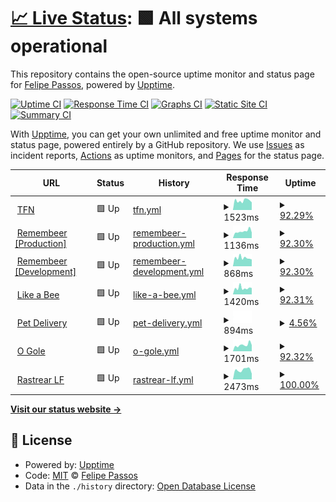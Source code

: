 # [📈 Live Status](https://status.berkspar.com): <!--live status--> **🟩 All systems operational**

This repository contains the open-source uptime monitor and status page for [Felipe Passos](https://www.berkspar.com), powered by [Upptime](https://github.com/upptime/upptime).

[![Uptime CI](https://github.com/berkspar/upptime/workflows/Uptime%20CI/badge.svg)](https://github.com/berkspar/upptime/actions?query=workflow%3A%22Uptime+CI%22)
[![Response Time CI](https://github.com/berkspar/upptime/workflows/Response%20Time%20CI/badge.svg)](https://github.com/berkspar/upptime/actions?query=workflow%3A%22Response+Time+CI%22)
[![Graphs CI](https://github.com/berkspar/upptime/workflows/Graphs%20CI/badge.svg)](https://github.com/berkspar/upptime/actions?query=workflow%3A%22Graphs+CI%22)
[![Static Site CI](https://github.com/berkspar/upptime/workflows/Static%20Site%20CI/badge.svg)](https://github.com/berkspar/upptime/actions?query=workflow%3A%22Static+Site+CI%22)
[![Summary CI](https://github.com/berkspar/upptime/workflows/Summary%20CI/badge.svg)](https://github.com/berkspar/upptime/actions?query=workflow%3A%22Summary+CI%22)

With [Upptime](https://upptime.js.org), you can get your own unlimited and free uptime monitor and status page, powered entirely by a GitHub repository. We use [Issues](https://github.com/berkspar/upptime/issues) as incident reports, [Actions](https://github.com/berkspar/upptime/actions) as uptime monitors, and [Pages](https://status.berkspar.com) for the status page.

<!--start: status pages-->
<!-- This summary is generated by Upptime (https://github.com/upptime/upptime) -->
<!-- Do not edit this manually, your changes will be overwritten -->
<!-- prettier-ignore -->
| URL | Status | History | Response Time | Uptime |
| --- | ------ | ------- | ------------- | ------ |
| <img alt="" src="https://favicons.githubusercontent.com/api.tfn.app.br" height="13"> [TFN](https://api.tfn.app.br) | 🟩 Up | [tfn.yml](https://github.com/BerkSpar/upptime/commits/HEAD/history/tfn.yml) | <details><summary><img alt="Response time graph" src="./graphs/tfn/response-time-week.png" height="20"> 1523ms</summary><br><a href="https://status.berkspar.com/history/tfn"><img alt="Response time 1376" src="https://img.shields.io/endpoint?url=https%3A%2F%2Fraw.githubusercontent.com%2FBerkSpar%2Fupptime%2FHEAD%2Fapi%2Ftfn%2Fresponse-time.json"></a><br><a href="https://status.berkspar.com/history/tfn"><img alt="24-hour response time 3188" src="https://img.shields.io/endpoint?url=https%3A%2F%2Fraw.githubusercontent.com%2FBerkSpar%2Fupptime%2FHEAD%2Fapi%2Ftfn%2Fresponse-time-day.json"></a><br><a href="https://status.berkspar.com/history/tfn"><img alt="7-day response time 1523" src="https://img.shields.io/endpoint?url=https%3A%2F%2Fraw.githubusercontent.com%2FBerkSpar%2Fupptime%2FHEAD%2Fapi%2Ftfn%2Fresponse-time-week.json"></a><br><a href="https://status.berkspar.com/history/tfn"><img alt="30-day response time 1354" src="https://img.shields.io/endpoint?url=https%3A%2F%2Fraw.githubusercontent.com%2FBerkSpar%2Fupptime%2FHEAD%2Fapi%2Ftfn%2Fresponse-time-month.json"></a><br><a href="https://status.berkspar.com/history/tfn"><img alt="1-year response time 1376" src="https://img.shields.io/endpoint?url=https%3A%2F%2Fraw.githubusercontent.com%2FBerkSpar%2Fupptime%2FHEAD%2Fapi%2Ftfn%2Fresponse-time-year.json"></a></details> | <details><summary><a href="https://status.berkspar.com/history/tfn">92.29%</a></summary><a href="https://status.berkspar.com/history/tfn"><img alt="All-time uptime 98.55%" src="https://img.shields.io/endpoint?url=https%3A%2F%2Fraw.githubusercontent.com%2FBerkSpar%2Fupptime%2FHEAD%2Fapi%2Ftfn%2Fuptime.json"></a><br><a href="https://status.berkspar.com/history/tfn"><img alt="24-hour uptime 100.00%" src="https://img.shields.io/endpoint?url=https%3A%2F%2Fraw.githubusercontent.com%2FBerkSpar%2Fupptime%2FHEAD%2Fapi%2Ftfn%2Fuptime-day.json"></a><br><a href="https://status.berkspar.com/history/tfn"><img alt="7-day uptime 92.29%" src="https://img.shields.io/endpoint?url=https%3A%2F%2Fraw.githubusercontent.com%2FBerkSpar%2Fupptime%2FHEAD%2Fapi%2Ftfn%2Fuptime-week.json"></a><br><a href="https://status.berkspar.com/history/tfn"><img alt="30-day uptime 98.23%" src="https://img.shields.io/endpoint?url=https%3A%2F%2Fraw.githubusercontent.com%2FBerkSpar%2Fupptime%2FHEAD%2Fapi%2Ftfn%2Fuptime-month.json"></a><br><a href="https://status.berkspar.com/history/tfn"><img alt="1-year uptime 98.55%" src="https://img.shields.io/endpoint?url=https%3A%2F%2Fraw.githubusercontent.com%2FBerkSpar%2Fupptime%2FHEAD%2Fapi%2Ftfn%2Fuptime-year.json"></a></details>
| <img alt="" src="https://favicons.githubusercontent.com/api.iremembeer.com" height="13"> [Remembeer [Production]](https://api.iremembeer.com) | 🟩 Up | [remembeer-production.yml](https://github.com/BerkSpar/upptime/commits/HEAD/history/remembeer-production.yml) | <details><summary><img alt="Response time graph" src="./graphs/remembeer-production/response-time-week.png" height="20"> 1136ms</summary><br><a href="https://status.berkspar.com/history/remembeer-production"><img alt="Response time 899" src="https://img.shields.io/endpoint?url=https%3A%2F%2Fraw.githubusercontent.com%2FBerkSpar%2Fupptime%2FHEAD%2Fapi%2Fremembeer-production%2Fresponse-time.json"></a><br><a href="https://status.berkspar.com/history/remembeer-production"><img alt="24-hour response time 2999" src="https://img.shields.io/endpoint?url=https%3A%2F%2Fraw.githubusercontent.com%2FBerkSpar%2Fupptime%2FHEAD%2Fapi%2Fremembeer-production%2Fresponse-time-day.json"></a><br><a href="https://status.berkspar.com/history/remembeer-production"><img alt="7-day response time 1136" src="https://img.shields.io/endpoint?url=https%3A%2F%2Fraw.githubusercontent.com%2FBerkSpar%2Fupptime%2FHEAD%2Fapi%2Fremembeer-production%2Fresponse-time-week.json"></a><br><a href="https://status.berkspar.com/history/remembeer-production"><img alt="30-day response time 887" src="https://img.shields.io/endpoint?url=https%3A%2F%2Fraw.githubusercontent.com%2FBerkSpar%2Fupptime%2FHEAD%2Fapi%2Fremembeer-production%2Fresponse-time-month.json"></a><br><a href="https://status.berkspar.com/history/remembeer-production"><img alt="1-year response time 899" src="https://img.shields.io/endpoint?url=https%3A%2F%2Fraw.githubusercontent.com%2FBerkSpar%2Fupptime%2FHEAD%2Fapi%2Fremembeer-production%2Fresponse-time-year.json"></a></details> | <details><summary><a href="https://status.berkspar.com/history/remembeer-production">92.30%</a></summary><a href="https://status.berkspar.com/history/remembeer-production"><img alt="All-time uptime 96.22%" src="https://img.shields.io/endpoint?url=https%3A%2F%2Fraw.githubusercontent.com%2FBerkSpar%2Fupptime%2FHEAD%2Fapi%2Fremembeer-production%2Fuptime.json"></a><br><a href="https://status.berkspar.com/history/remembeer-production"><img alt="24-hour uptime 100.00%" src="https://img.shields.io/endpoint?url=https%3A%2F%2Fraw.githubusercontent.com%2FBerkSpar%2Fupptime%2FHEAD%2Fapi%2Fremembeer-production%2Fuptime-day.json"></a><br><a href="https://status.berkspar.com/history/remembeer-production"><img alt="7-day uptime 92.30%" src="https://img.shields.io/endpoint?url=https%3A%2F%2Fraw.githubusercontent.com%2FBerkSpar%2Fupptime%2FHEAD%2Fapi%2Fremembeer-production%2Fuptime-week.json"></a><br><a href="https://status.berkspar.com/history/remembeer-production"><img alt="30-day uptime 95.37%" src="https://img.shields.io/endpoint?url=https%3A%2F%2Fraw.githubusercontent.com%2FBerkSpar%2Fupptime%2FHEAD%2Fapi%2Fremembeer-production%2Fuptime-month.json"></a><br><a href="https://status.berkspar.com/history/remembeer-production"><img alt="1-year uptime 96.22%" src="https://img.shields.io/endpoint?url=https%3A%2F%2Fraw.githubusercontent.com%2FBerkSpar%2Fupptime%2FHEAD%2Fapi%2Fremembeer-production%2Fuptime-year.json"></a></details>
| <img alt="" src="https://favicons.githubusercontent.com/api.ibeer.app" height="13"> [Remembeer [Development]](https://api.ibeer.app) | 🟩 Up | [remembeer-development.yml](https://github.com/BerkSpar/upptime/commits/HEAD/history/remembeer-development.yml) | <details><summary><img alt="Response time graph" src="./graphs/remembeer-development/response-time-week.png" height="20"> 868ms</summary><br><a href="https://status.berkspar.com/history/remembeer-development"><img alt="Response time 840" src="https://img.shields.io/endpoint?url=https%3A%2F%2Fraw.githubusercontent.com%2FBerkSpar%2Fupptime%2FHEAD%2Fapi%2Fremembeer-development%2Fresponse-time.json"></a><br><a href="https://status.berkspar.com/history/remembeer-development"><img alt="24-hour response time 626" src="https://img.shields.io/endpoint?url=https%3A%2F%2Fraw.githubusercontent.com%2FBerkSpar%2Fupptime%2FHEAD%2Fapi%2Fremembeer-development%2Fresponse-time-day.json"></a><br><a href="https://status.berkspar.com/history/remembeer-development"><img alt="7-day response time 868" src="https://img.shields.io/endpoint?url=https%3A%2F%2Fraw.githubusercontent.com%2FBerkSpar%2Fupptime%2FHEAD%2Fapi%2Fremembeer-development%2Fresponse-time-week.json"></a><br><a href="https://status.berkspar.com/history/remembeer-development"><img alt="30-day response time 836" src="https://img.shields.io/endpoint?url=https%3A%2F%2Fraw.githubusercontent.com%2FBerkSpar%2Fupptime%2FHEAD%2Fapi%2Fremembeer-development%2Fresponse-time-month.json"></a><br><a href="https://status.berkspar.com/history/remembeer-development"><img alt="1-year response time 840" src="https://img.shields.io/endpoint?url=https%3A%2F%2Fraw.githubusercontent.com%2FBerkSpar%2Fupptime%2FHEAD%2Fapi%2Fremembeer-development%2Fresponse-time-year.json"></a></details> | <details><summary><a href="https://status.berkspar.com/history/remembeer-development">92.30%</a></summary><a href="https://status.berkspar.com/history/remembeer-development"><img alt="All-time uptime 98.55%" src="https://img.shields.io/endpoint?url=https%3A%2F%2Fraw.githubusercontent.com%2FBerkSpar%2Fupptime%2FHEAD%2Fapi%2Fremembeer-development%2Fuptime.json"></a><br><a href="https://status.berkspar.com/history/remembeer-development"><img alt="24-hour uptime 100.00%" src="https://img.shields.io/endpoint?url=https%3A%2F%2Fraw.githubusercontent.com%2FBerkSpar%2Fupptime%2FHEAD%2Fapi%2Fremembeer-development%2Fuptime-day.json"></a><br><a href="https://status.berkspar.com/history/remembeer-development"><img alt="7-day uptime 92.30%" src="https://img.shields.io/endpoint?url=https%3A%2F%2Fraw.githubusercontent.com%2FBerkSpar%2Fupptime%2FHEAD%2Fapi%2Fremembeer-development%2Fuptime-week.json"></a><br><a href="https://status.berkspar.com/history/remembeer-development"><img alt="30-day uptime 98.23%" src="https://img.shields.io/endpoint?url=https%3A%2F%2Fraw.githubusercontent.com%2FBerkSpar%2Fupptime%2FHEAD%2Fapi%2Fremembeer-development%2Fuptime-month.json"></a><br><a href="https://status.berkspar.com/history/remembeer-development"><img alt="1-year uptime 98.55%" src="https://img.shields.io/endpoint?url=https%3A%2F%2Fraw.githubusercontent.com%2FBerkSpar%2Fupptime%2FHEAD%2Fapi%2Fremembeer-development%2Fuptime-year.json"></a></details>
| <img alt="" src="https://favicons.githubusercontent.com/homolog.likeabee.com.br" height="13"> [Like a Bee](https://homolog.likeabee.com.br) | 🟩 Up | [like-a-bee.yml](https://github.com/BerkSpar/upptime/commits/HEAD/history/like-a-bee.yml) | <details><summary><img alt="Response time graph" src="./graphs/like-a-bee/response-time-week.png" height="20"> 1420ms</summary><br><a href="https://status.berkspar.com/history/like-a-bee"><img alt="Response time 1078" src="https://img.shields.io/endpoint?url=https%3A%2F%2Fraw.githubusercontent.com%2FBerkSpar%2Fupptime%2FHEAD%2Fapi%2Flike-a-bee%2Fresponse-time.json"></a><br><a href="https://status.berkspar.com/history/like-a-bee"><img alt="24-hour response time 2705" src="https://img.shields.io/endpoint?url=https%3A%2F%2Fraw.githubusercontent.com%2FBerkSpar%2Fupptime%2FHEAD%2Fapi%2Flike-a-bee%2Fresponse-time-day.json"></a><br><a href="https://status.berkspar.com/history/like-a-bee"><img alt="7-day response time 1420" src="https://img.shields.io/endpoint?url=https%3A%2F%2Fraw.githubusercontent.com%2FBerkSpar%2Fupptime%2FHEAD%2Fapi%2Flike-a-bee%2Fresponse-time-week.json"></a><br><a href="https://status.berkspar.com/history/like-a-bee"><img alt="30-day response time 1082" src="https://img.shields.io/endpoint?url=https%3A%2F%2Fraw.githubusercontent.com%2FBerkSpar%2Fupptime%2FHEAD%2Fapi%2Flike-a-bee%2Fresponse-time-month.json"></a><br><a href="https://status.berkspar.com/history/like-a-bee"><img alt="1-year response time 1078" src="https://img.shields.io/endpoint?url=https%3A%2F%2Fraw.githubusercontent.com%2FBerkSpar%2Fupptime%2FHEAD%2Fapi%2Flike-a-bee%2Fresponse-time-year.json"></a></details> | <details><summary><a href="https://status.berkspar.com/history/like-a-bee">92.31%</a></summary><a href="https://status.berkspar.com/history/like-a-bee"><img alt="All-time uptime 96.22%" src="https://img.shields.io/endpoint?url=https%3A%2F%2Fraw.githubusercontent.com%2FBerkSpar%2Fupptime%2FHEAD%2Fapi%2Flike-a-bee%2Fuptime.json"></a><br><a href="https://status.berkspar.com/history/like-a-bee"><img alt="24-hour uptime 100.00%" src="https://img.shields.io/endpoint?url=https%3A%2F%2Fraw.githubusercontent.com%2FBerkSpar%2Fupptime%2FHEAD%2Fapi%2Flike-a-bee%2Fuptime-day.json"></a><br><a href="https://status.berkspar.com/history/like-a-bee"><img alt="7-day uptime 92.31%" src="https://img.shields.io/endpoint?url=https%3A%2F%2Fraw.githubusercontent.com%2FBerkSpar%2Fupptime%2FHEAD%2Fapi%2Flike-a-bee%2Fuptime-week.json"></a><br><a href="https://status.berkspar.com/history/like-a-bee"><img alt="30-day uptime 95.37%" src="https://img.shields.io/endpoint?url=https%3A%2F%2Fraw.githubusercontent.com%2FBerkSpar%2Fupptime%2FHEAD%2Fapi%2Flike-a-bee%2Fuptime-month.json"></a><br><a href="https://status.berkspar.com/history/like-a-bee"><img alt="1-year uptime 96.22%" src="https://img.shields.io/endpoint?url=https%3A%2F%2Fraw.githubusercontent.com%2FBerkSpar%2Fupptime%2FHEAD%2Fapi%2Flike-a-bee%2Fuptime-year.json"></a></details>
| <img alt="" src="https://favicons.githubusercontent.com/api.pet.delivery" height="13"> [Pet Delivery](https://api.pet.delivery) | 🟩 Up | [pet-delivery.yml](https://github.com/BerkSpar/upptime/commits/HEAD/history/pet-delivery.yml) | <details><summary><img alt="Response time graph" src="./graphs/pet-delivery/response-time-week.png" height="20"> 894ms</summary><br><a href="https://status.berkspar.com/history/pet-delivery"><img alt="Response time 894" src="https://img.shields.io/endpoint?url=https%3A%2F%2Fraw.githubusercontent.com%2FBerkSpar%2Fupptime%2FHEAD%2Fapi%2Fpet-delivery%2Fresponse-time.json"></a><br><a href="https://status.berkspar.com/history/pet-delivery"><img alt="24-hour response time 894" src="https://img.shields.io/endpoint?url=https%3A%2F%2Fraw.githubusercontent.com%2FBerkSpar%2Fupptime%2FHEAD%2Fapi%2Fpet-delivery%2Fresponse-time-day.json"></a><br><a href="https://status.berkspar.com/history/pet-delivery"><img alt="7-day response time 894" src="https://img.shields.io/endpoint?url=https%3A%2F%2Fraw.githubusercontent.com%2FBerkSpar%2Fupptime%2FHEAD%2Fapi%2Fpet-delivery%2Fresponse-time-week.json"></a><br><a href="https://status.berkspar.com/history/pet-delivery"><img alt="30-day response time 894" src="https://img.shields.io/endpoint?url=https%3A%2F%2Fraw.githubusercontent.com%2FBerkSpar%2Fupptime%2FHEAD%2Fapi%2Fpet-delivery%2Fresponse-time-month.json"></a><br><a href="https://status.berkspar.com/history/pet-delivery"><img alt="1-year response time 894" src="https://img.shields.io/endpoint?url=https%3A%2F%2Fraw.githubusercontent.com%2FBerkSpar%2Fupptime%2FHEAD%2Fapi%2Fpet-delivery%2Fresponse-time-year.json"></a></details> | <details><summary><a href="https://status.berkspar.com/history/pet-delivery">4.56%</a></summary><a href="https://status.berkspar.com/history/pet-delivery"><img alt="All-time uptime 0.86%" src="https://img.shields.io/endpoint?url=https%3A%2F%2Fraw.githubusercontent.com%2FBerkSpar%2Fupptime%2FHEAD%2Fapi%2Fpet-delivery%2Fuptime.json"></a><br><a href="https://status.berkspar.com/history/pet-delivery"><img alt="24-hour uptime 31.95%" src="https://img.shields.io/endpoint?url=https%3A%2F%2Fraw.githubusercontent.com%2FBerkSpar%2Fupptime%2FHEAD%2Fapi%2Fpet-delivery%2Fuptime-day.json"></a><br><a href="https://status.berkspar.com/history/pet-delivery"><img alt="7-day uptime 4.56%" src="https://img.shields.io/endpoint?url=https%3A%2F%2Fraw.githubusercontent.com%2FBerkSpar%2Fupptime%2FHEAD%2Fapi%2Fpet-delivery%2Fuptime-week.json"></a><br><a href="https://status.berkspar.com/history/pet-delivery"><img alt="30-day uptime 2.43%" src="https://img.shields.io/endpoint?url=https%3A%2F%2Fraw.githubusercontent.com%2FBerkSpar%2Fupptime%2FHEAD%2Fapi%2Fpet-delivery%2Fuptime-month.json"></a><br><a href="https://status.berkspar.com/history/pet-delivery"><img alt="1-year uptime 0.86%" src="https://img.shields.io/endpoint?url=https%3A%2F%2Fraw.githubusercontent.com%2FBerkSpar%2Fupptime%2FHEAD%2Fapi%2Fpet-delivery%2Fuptime-year.json"></a></details>
| <img alt="" src="https://favicons.githubusercontent.com/api.lf.app.br" height="13"> [O Gole](https://api.lf.app.br) | 🟩 Up | [o-gole.yml](https://github.com/BerkSpar/upptime/commits/HEAD/history/o-gole.yml) | <details><summary><img alt="Response time graph" src="./graphs/o-gole/response-time-week.png" height="20"> 1701ms</summary><br><a href="https://status.berkspar.com/history/o-gole"><img alt="Response time 1322" src="https://img.shields.io/endpoint?url=https%3A%2F%2Fraw.githubusercontent.com%2FBerkSpar%2Fupptime%2FHEAD%2Fapi%2Fo-gole%2Fresponse-time.json"></a><br><a href="https://status.berkspar.com/history/o-gole"><img alt="24-hour response time 1350" src="https://img.shields.io/endpoint?url=https%3A%2F%2Fraw.githubusercontent.com%2FBerkSpar%2Fupptime%2FHEAD%2Fapi%2Fo-gole%2Fresponse-time-day.json"></a><br><a href="https://status.berkspar.com/history/o-gole"><img alt="7-day response time 1701" src="https://img.shields.io/endpoint?url=https%3A%2F%2Fraw.githubusercontent.com%2FBerkSpar%2Fupptime%2FHEAD%2Fapi%2Fo-gole%2Fresponse-time-week.json"></a><br><a href="https://status.berkspar.com/history/o-gole"><img alt="30-day response time 1326" src="https://img.shields.io/endpoint?url=https%3A%2F%2Fraw.githubusercontent.com%2FBerkSpar%2Fupptime%2FHEAD%2Fapi%2Fo-gole%2Fresponse-time-month.json"></a><br><a href="https://status.berkspar.com/history/o-gole"><img alt="1-year response time 1322" src="https://img.shields.io/endpoint?url=https%3A%2F%2Fraw.githubusercontent.com%2FBerkSpar%2Fupptime%2FHEAD%2Fapi%2Fo-gole%2Fresponse-time-year.json"></a></details> | <details><summary><a href="https://status.berkspar.com/history/o-gole">92.32%</a></summary><a href="https://status.berkspar.com/history/o-gole"><img alt="All-time uptime 96.22%" src="https://img.shields.io/endpoint?url=https%3A%2F%2Fraw.githubusercontent.com%2FBerkSpar%2Fupptime%2FHEAD%2Fapi%2Fo-gole%2Fuptime.json"></a><br><a href="https://status.berkspar.com/history/o-gole"><img alt="24-hour uptime 100.00%" src="https://img.shields.io/endpoint?url=https%3A%2F%2Fraw.githubusercontent.com%2FBerkSpar%2Fupptime%2FHEAD%2Fapi%2Fo-gole%2Fuptime-day.json"></a><br><a href="https://status.berkspar.com/history/o-gole"><img alt="7-day uptime 92.32%" src="https://img.shields.io/endpoint?url=https%3A%2F%2Fraw.githubusercontent.com%2FBerkSpar%2Fupptime%2FHEAD%2Fapi%2Fo-gole%2Fuptime-week.json"></a><br><a href="https://status.berkspar.com/history/o-gole"><img alt="30-day uptime 95.37%" src="https://img.shields.io/endpoint?url=https%3A%2F%2Fraw.githubusercontent.com%2FBerkSpar%2Fupptime%2FHEAD%2Fapi%2Fo-gole%2Fuptime-month.json"></a><br><a href="https://status.berkspar.com/history/o-gole"><img alt="1-year uptime 96.22%" src="https://img.shields.io/endpoint?url=https%3A%2F%2Fraw.githubusercontent.com%2FBerkSpar%2Fupptime%2FHEAD%2Fapi%2Fo-gole%2Fuptime-year.json"></a></details>
| <img alt="" src="https://favicons.githubusercontent.com/rastrear.lftecnologia.com.br" height="13"> [Rastrear LF](https://rastrear.lftecnologia.com.br) | 🟩 Up | [rastrear-lf.yml](https://github.com/BerkSpar/upptime/commits/HEAD/history/rastrear-lf.yml) | <details><summary><img alt="Response time graph" src="./graphs/rastrear-lf/response-time-week.png" height="20"> 2473ms</summary><br><a href="https://status.berkspar.com/history/rastrear-lf"><img alt="Response time 1787" src="https://img.shields.io/endpoint?url=https%3A%2F%2Fraw.githubusercontent.com%2FBerkSpar%2Fupptime%2FHEAD%2Fapi%2Frastrear-lf%2Fresponse-time.json"></a><br><a href="https://status.berkspar.com/history/rastrear-lf"><img alt="24-hour response time 2134" src="https://img.shields.io/endpoint?url=https%3A%2F%2Fraw.githubusercontent.com%2FBerkSpar%2Fupptime%2FHEAD%2Fapi%2Frastrear-lf%2Fresponse-time-day.json"></a><br><a href="https://status.berkspar.com/history/rastrear-lf"><img alt="7-day response time 2473" src="https://img.shields.io/endpoint?url=https%3A%2F%2Fraw.githubusercontent.com%2FBerkSpar%2Fupptime%2FHEAD%2Fapi%2Frastrear-lf%2Fresponse-time-week.json"></a><br><a href="https://status.berkspar.com/history/rastrear-lf"><img alt="30-day response time 1706" src="https://img.shields.io/endpoint?url=https%3A%2F%2Fraw.githubusercontent.com%2FBerkSpar%2Fupptime%2FHEAD%2Fapi%2Frastrear-lf%2Fresponse-time-month.json"></a><br><a href="https://status.berkspar.com/history/rastrear-lf"><img alt="1-year response time 1787" src="https://img.shields.io/endpoint?url=https%3A%2F%2Fraw.githubusercontent.com%2FBerkSpar%2Fupptime%2FHEAD%2Fapi%2Frastrear-lf%2Fresponse-time-year.json"></a></details> | <details><summary><a href="https://status.berkspar.com/history/rastrear-lf">100.00%</a></summary><a href="https://status.berkspar.com/history/rastrear-lf"><img alt="All-time uptime 96.70%" src="https://img.shields.io/endpoint?url=https%3A%2F%2Fraw.githubusercontent.com%2FBerkSpar%2Fupptime%2FHEAD%2Fapi%2Frastrear-lf%2Fuptime.json"></a><br><a href="https://status.berkspar.com/history/rastrear-lf"><img alt="24-hour uptime 100.00%" src="https://img.shields.io/endpoint?url=https%3A%2F%2Fraw.githubusercontent.com%2FBerkSpar%2Fupptime%2FHEAD%2Fapi%2Frastrear-lf%2Fuptime-day.json"></a><br><a href="https://status.berkspar.com/history/rastrear-lf"><img alt="7-day uptime 100.00%" src="https://img.shields.io/endpoint?url=https%3A%2F%2Fraw.githubusercontent.com%2FBerkSpar%2Fupptime%2FHEAD%2Fapi%2Frastrear-lf%2Fuptime-week.json"></a><br><a href="https://status.berkspar.com/history/rastrear-lf"><img alt="30-day uptime 97.38%" src="https://img.shields.io/endpoint?url=https%3A%2F%2Fraw.githubusercontent.com%2FBerkSpar%2Fupptime%2FHEAD%2Fapi%2Frastrear-lf%2Fuptime-month.json"></a><br><a href="https://status.berkspar.com/history/rastrear-lf"><img alt="1-year uptime 96.70%" src="https://img.shields.io/endpoint?url=https%3A%2F%2Fraw.githubusercontent.com%2FBerkSpar%2Fupptime%2FHEAD%2Fapi%2Frastrear-lf%2Fuptime-year.json"></a></details>

<!--end: status pages-->

[**Visit our status website →**](https://status.berkspar.com)

## 📄 License

- Powered by: [Upptime](https://github.com/upptime/upptime)
- Code: [MIT](./LICENSE) © [Felipe Passos](https://www.berkspar.com)
- Data in the `./history` directory: [Open Database License](https://opendatacommons.org/licenses/odbl/1-0/)
